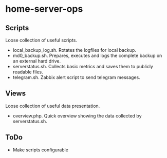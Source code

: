# home-server-ops

## Scripts
Loose collection of useful scripts.

- local_backup_log.sh. Rotates the logfiles for local backup.
- md0_backup.sh. Prepares, executes and logs the complete backup on an external hard drive.
- serverstatus.sh. Collects basic metrics and saves them to publicly readable files.
- telegram.sh. Zabbix alert script to send telegram messages.

## Views
Loose collection of useful data presentation.
- overview.php. Quick overview showing the data collected by serverstatus.sh.

## ToDo
- Make scripts configurable
